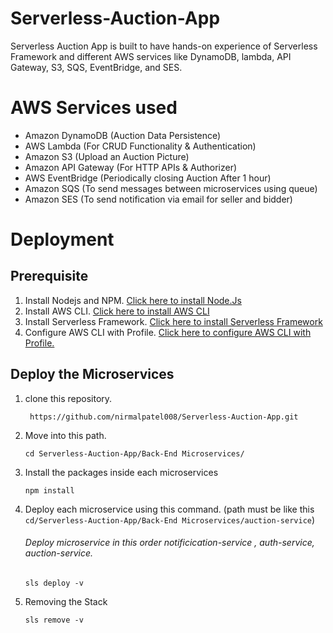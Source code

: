 # Serverless-Auction-App
Serverless Auction App is built to have hands-on experience of Serverless Framework and different AWS services like DynamoDB, lambda, API Gateway, S3, SQS, EventBridge, and SES.

# AWS Services used
* Amazon DynamoDB (Auction Data Persistence)
* AWS Lambda (For CRUD Functionality & Authentication)
* Amazon S3 (Upload an Auction Picture)
* Amazon API Gateway (For HTTP APIs & Authorizer)
* AWS EventBridge (Periodically closing Auction After 1 hour)
* Amazon SQS (To send messages between microservices using queue)
* Amazon SES (To send notification via email for seller and bidder)

# Deployment
## Prerequisite
1) Install Nodejs and NPM. [Click here to install Node.Js](https://nodejs.org/en/download/")
2) Install AWS CLI. [Click here to install AWS CLI](https://docs.aws.amazon.com/cli/latest/userguide/install-cliv2.html")
3) Install Serverless Framework. [Click here to install Serverless Framework](https://www.serverless.com/framework/docs/providers/aws/guide/installation/")
4) Configure AWS CLI with Profile. [Click here to configure AWS CLI with Profile.](https://docs.aws.amazon.com/cli/latest/userguide/cli-configure-quickstart.html")

## Deploy the Microservices
1) clone this repository.
   ```
    https://github.com/nirmalpatel008/Serverless-Auction-App.git
    ```
2) Move into this path.
   ```
   cd Serverless-Auction-App/Back-End Microservices/
   ```
3) Install the packages inside each microservices
    ```
    npm install
    ```
4) Deploy each microservice using this command. 
  (path must be like this ```cd/Serverless-Auction-App/Back-End Microservices/auction-service```)
   ###### Deploy microservice in this order notificication-service , auth-service, auction-service. 
    ```
    sls deploy -v
    ```
5) Removing the Stack
    ```
    sls remove -v  
    ```
  
  
